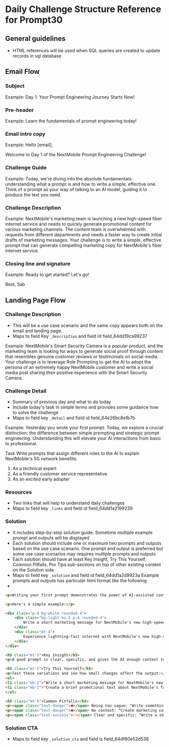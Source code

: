 # Daily Challenge Structure Reference for Prompt30
## General guidelines
- HTML references will be used when SQL queries are created to update records in sql database


## Email Flow

### Subject
Example: Day 1: Your Prompt Engineering Journey Starts Now!

### Pre-header
Example: Learn the fundamentals of prompt engineering today!

### Email intro copy
Example: 
Hello [email],

Welcome to Day 1 of the NextMobile Prompt Engineering Challenge!

### Challenge Guide
Example: Today, we're diving into the absolute fundamentals: understanding what a prompt is and how to write a simple, effective one. Think of a prompt as your way of talking to an AI model, guiding it to produce the text you need.

### Challenge Description 
Example:
NextMobile's marketing team is launching a new high-speed fiber internet service and needs to quickly generate promotional content for various marketing channels. The content team is overwhelmed with requests from different departments and needs a faster way to create initial drafts of marketing messages. Your challenge is to write a simple, effective prompt that can generate compelling marketing copy for NextMobile's fiber internet service.

### Closing line and signature
Example:
Ready to get started? Let's go!

Best,
Sab

## Landing Page Flow
### Challenge Description 
- This will be a use case scenario and the same copy appears both on the email and landing page.
- Maps to field Key `_description` and field Id field_64dd19ca99237

Example:
NextMobile's Smart Security Camera is a popular product, and the marketing team is looking for ways to generate social proof through content that resembles genuine customer reviews or testimonials on social media. Your challenge is to leverage Role Prompting to get the AI to adopt the persona of an extremely happy NextMobile customer and write a social media post sharing their positive experience with the Smart Security Camera.

### Challenge Detail
- Summary of previous day and what to do today
- Include today's task in simple terms and provides some guidance how to solve the challenge
- Maps to field key `_detail` and field id field_64e26bc8efb7b

Example:
Yesterday you wrote your first prompt. Today, we explore a crucial distinction: the difference between simple prompting and strategic prompt engineering. Understanding this will elevate your AI interactions from basic to professional.

Task
Write prompts that assign different roles to the AI to explain NextMobile's 5G network benefits:
1. As a technical expert
2. As a friendly customer service representative
3. As an excited early adopter

### Resources
- Two links that will help to understand daily challenges
- Maps to field key `_links` and field id field_64dd1a2199239

### Solution
- It includes step-by-step solution guide. Sometime multiple example prompt and outputs will be displayed
- Each solution should include one or maximum two prompts and outputs based on the use case scenario. One prompt and output is preferred but some use case scenarios may requires multiple prompts and outputs
- Each solution should have at least Key Insight, Try This Yourself, Common Pitfalls, Pro Tips sub-sections on top of other existing content on the Solution side
- Maps to field key `_solution` and field id field_64dd1a2d9923a 
Example prompts and outputs has particular html format like the following
- 

```html
<p>Writing your first prompt demonstrates the power of AI-assisted content creation - this is the foundation of all prompt engineering.</p>

<p>Here's a simple example:</p>

<div class="p-4 bg-white rounded-4">
	<div class="bg-light ms-5 p-4 rounded-4">
		Write a short marketing message for NextMobile's new high-speed internet service.
	</div>
	<div class="mt-4">
		Experience lightning-fast internet with NextMobile's new high-speed service. Stream, game, and work without interruption. Upgrade today and feel the difference!
	</div>	
</div>

<h5 class="mt-5">Key Insight</h5>
<p>A good prompt is clear, specific, and gives the AI enough context to understand what you want. Even simple prompts can generate useful marketing content when they're direct and focused.</p>

<h5 class="mt-5">Try This Yourself</h5>
<p>Test these variations and see how small changes affect the output:</p>
<ul>
<li class="mb-2">"Write a short marketing message for NextMobile's new high-speed internet service targeting gamers."</li>
<li class="mb-2">"Create a brief promotional text about NextMobile's fast internet for social media."</li>
</ul>

<h5 class="mt-5">Common Pitfalls</h5>
<p><span class="text-danger">❌</span> Being too vague: "Write something about internet"</p>
<p><span class="text-danger">❌</span> No context: "Create marketing content"</p>
<p><span class="text-success">✅</span> Clear and specific: "Write a short marketing message for NextMobile's new high-speed internet service"</p>
```
### Solution CTA
- Maps to field key `_solution_cta` and field is field_64df80e52d538










